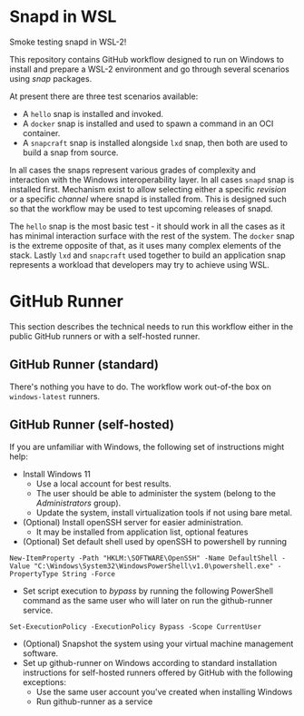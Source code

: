 # Snapd in WSL

Smoke testing snapd in WSL-2!

This repository contains GitHub workflow designed to run on Windows
to install and prepare a WSL-2 environment and go through several
scenarios using _snap_ packages.

At present there are three test scenarios available:

- A `hello` snap is installed and invoked.
- A `docker` snap is installed and used to spawn a command in an OCI container.
- A `snapcraft` snap is installed alongside `lxd` snap, then both are used to
  build a snap from source.

In all cases the snaps represent various grades of complexity and interaction
with the Windows interoperability layer. In all cases `snapd` snap is installed
first. Mechanism exist to allow selecting either a specific _revision_ or a
specific _channel_ where snapd is installed from. This is designed such so that
the workflow may be used to test upcoming releases of snapd.

The `hello` snap is the most basic test - it should work in all the cases as it
has minimal interaction surface with the rest of the system. The `docker` snap
is the extreme opposite of that, as it uses many complex elements of the stack.
Lastly `lxd` and `snapcraft` used together to build an application snap
represents a workload that developers may try to achieve using WSL.

# GitHub Runner

This section describes the technical needs to run this workflow either in the
public GitHub runners or with a self-hosted runner.

## GitHub Runner (standard)

There's nothing you have to do. The workflow work out-of-the box on
`windows-latest` runners.

## GitHub Runner (self-hosted)

If you are unfamiliar with Windows, the following set of instructions might help:

- Install Windows 11
  - Use a local account for best results.
  - The user should be able to administer the system (belong to the _Administrators_ group).
  - Update the system, install virtualization tools if not using bare metal.
- (Optional) Install openSSH server for easier administration.
  - It may be installed from application list, optional features
- (Optional) Set default shell used by openSSH to powershell by running
```psh
New-ItemProperty -Path "HKLM:\SOFTWARE\OpenSSH" -Name DefaultShell -Value "C:\Windows\System32\WindowsPowerShell\v1.0\powershell.exe" -PropertyType String -Force
```
- Set script execution to _bypass_ by running the following PowerShell command
  as the same user who will later on run the github-runner service.
```psh
Set-ExecutionPolicy -ExecutionPolicy Bypass -Scope CurrentUser
```
- (Optional) Snapshot the system using your virtual machine management software.
- Set up github-runner on Windows according to standard installation
  instructions for self-hosted runners offered by GitHub with the following exceptions:
  - Use the same user account you've created when installing Windows
  - Run github-runner as a service
